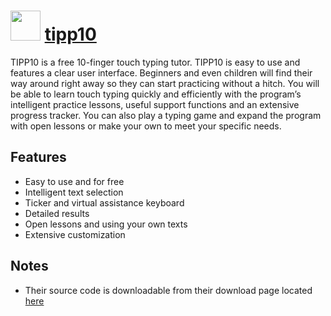 ﻿# <img src="https://cdn.rawgit.com/chocolatey/chocolatey-coreteampackages/2e0c82fddfc50af5efc5aeb9c8b09b11592a3819/icons/tipp10.png" width="48" height="48"/> [tipp10](https://chocolatey.org/packages/tipp10)


TIPP10 is a free 10-finger touch typing tutor. TIPP10 is easy to use and features a clear user interface. Beginners and even children will find their way around right away so they can start practicing without a hitch. You will be able to learn touch typing quickly and efficiently with the program’s intelligent practice lessons, useful support functions and an extensive progress tracker. You can also play a typing game and expand the program with open lessons or make your own to meet your specific needs.

## Features
- Easy to use and for free
- Intelligent text selection
- Ticker and virtual assistance keyboard
- Detailed results
- Open lessons and using your own texts
- Extensive customization

## Notes
- Their source code is downloadable from their download page located [here](https://www.tipp10.com/en/download/)

